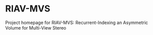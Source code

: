 # RIAV-MVS
Project homepage for RIAV-MVS: Recurrent-Indexing an Asymmetric Volume for Multi-View Stereo
